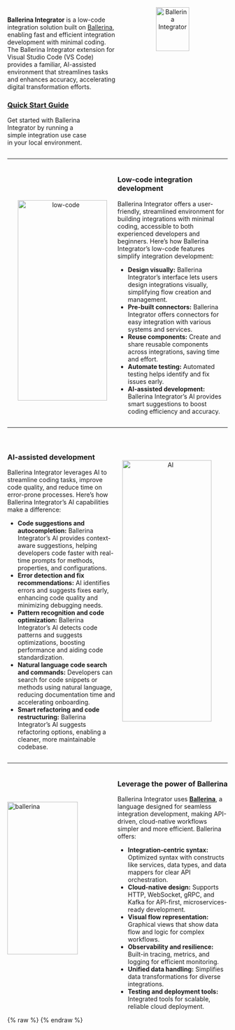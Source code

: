 <div class="homePage">
    <div class="section01">
        <div class="leftContent">
            <div class="about-home">
                <div>
                    <b>Ballerina Integrator</b> is a low-code integration solution built on <a href="https://ballerina.io">Ballerina</a>, enabling fast and efficient integration development with minimal coding. The Ballerina Integrator extension for Visual Studio Code (VS Code) provides a familiar, AI-assisted environment that streamlines tasks and enhances accuracy, accelerating digital transformation efforts.
                    <div style="width: 75%" class="linkSet2" onclick="location.href='{{base_path}}/get-started/quick-start-guide';">
                    <a href="get-started/quick-start-guide"><h3>Quick Start Guide </h3></a>
                        <p>
                        Get started with Ballerina Integrator by running a simple integration use case in your local environment.
                        </p>
                    </div>
                </div>
                <div  style="text-align:center">
                    <a href="{{base_path}}/assets/img/introduction/bi2.png"><img src="{{base_path}}/assets/img/introduction/bi2.png" alt="Ballerina Integrator" width="55%"></a>
                </div>
            </div>
        </div>
    </div>
    <hr class="rounded">
    <div class="section02">
        <div class="rightContent">
                <div class="about-home">
                    <div  style="text-align:center">
                        <a href="{{base_path}}/assets/img/introduction/low-code.gif"><img src="{{base_path}}/assets/img/introduction/low-code.gif" alt="low-code" width="90%" style="padding-top: 60px" ></a>
                    </div>
                    <div>
                        <h3>Low-code integration development</h3>
                        <p>
                            Ballerina Integrator offers a user-friendly, streamlined environment for building integrations with minimal coding, accessible to both experienced developers and beginners. Here’s how Ballerina Integrator’s low-code features simplify integration development:
                        </p>
                        <ul>
                            <li><b>Design visually:</b> Ballerina Integrator’s interface lets users design integrations visually, simplifying flow creation and management.</li>
                            <li><b>Pre-built connectors:</b> Ballerina Integrator offers connectors for easy integration with various systems and services.</li>
                            <li><b>Reuse components:</b> Create and share reusable components across integrations, saving time and effort.</li>
                            <li><b>Automate testing:</b> Automated testing helps identify and fix issues early.</li>
                            <li><b>AI-assisted development:</b> Ballerina Integrator’s AI provides smart suggestions to boost coding efficiency and accuracy.</li>
                        </ul>
                    </div>
                </div>
        </div>
    </div>
     <hr class="rounded">
     <div class="section02">
        <div class="leftContent">
                <div class="about-home">
                    <div>
                        <h3>AI-assisted development</h3>
                        <p>
                            Ballerina Integrator leverages AI to streamline coding tasks, improve code quality, and reduce time on error-prone processes. Here’s how Ballerina Integrator’s AI capabilities make a difference:
                        </p>
                        <ul>
                            <li><b>Code suggestions and autocompletion:</b> Ballerina Integrator’s AI provides context-aware suggestions, helping developers code faster with real-time prompts for methods, properties, and configurations.</li>
                            <li><b>Error detection and fix recommendations:</b> AI identifies errors and suggests fixes early, enhancing code quality and minimizing debugging needs.</li>
                            <li><b>Pattern recognition and code optimization:</b> Ballerina Integrator’s AI detects code patterns and suggests optimizations, boosting performance and aiding code standardization.</li>
                            <li><b>Natural language code search and commands:</b> Developers can search for code snippets or methods using natural language, reducing documentation time and accelerating onboarding.</li>
                            <li><b>Smart refactoring and code restructuring:</b> Ballerina Integrator’s AI suggests refactoring options, enabling a cleaner, more maintainable codebase.</li>
                        </ul>
                    </div>
                    <div  style="text-align:center">
                        <a href="{{base_path}}/assets/img/introduction/ai.gif"><img src="{{base_path}}/assets/img/introduction/ai.gif" alt="AI" width="90%" style="padding-top: 60px; padding-right: 50px" ></a>
                    </div>
                </div>
        </div>
    </div>
    <hr class="rounded">
    <div class="section02">
        <div class="rightContent">
                <div class="about-home">
                    <div  style="text-align:left; display: flex; flex-direction: column;  justify-content: center">
                        <img src="{{base_path}}/assets/img/introduction/ballerina.svg" alt="ballerina" width="80%" style="padding-right: 50px" >
                    </div>
                    <div>
                        <h3>Leverage the power of Ballerina</h3>
                        <p>
                            Ballerina Integrator uses <a href="https://ballerina.io"><b>Ballerina</b></a>, a language designed for seamless integration development, making API-driven, cloud-native workflows simpler and more efficient. Ballerina offers:
                        </p>
                        <ul>
                            <li><b>Integration-centric syntax:</b> Optimized syntax with constructs like services, data types, and data mappers for clear API orchestration.</li>
                            <li><b>Cloud-native design:</b> Supports HTTP, WebSocket, gRPC, and Kafka for API-first, microservices-ready development.</li>
                            <li><b>Visual flow representation:</b> Graphical views that show data flow and logic for complex workflows.</li>
                            <li><b>Observability and resilience:</b> Built-in tracing, metrics, and logging for efficient monitoring.</li>
                            <li><b>Unified data handling:</b> Simplifies data transformations for diverse integrations.</li>
                            <li><b>Testing and deployment tools:</b> Integrated tools for scalable, reliable cloud deployment.</li>
                        </ul>
                    </div>
                </div>
        </div>
    </div>
</div>
{% raw %}
<style>
.md-sidebar.md-sidebar--primary {
    display: none;
}
.md-sidebar.md-sidebar--secondary{
    display: none;
}
.section02 {
    display: flex;
    justify-content: space-between;
}
header.md-header .md-header__button:not([hidden]) {
    /* display: none; */
}
.about-home {
    display: flex;
}
.about-home div:first-child {
    width: 50%;
    padding-top: 20px;
}
.about-home div:nth-child(2) {
    width: 50%;
}
@media screen and (max-width: 76.1875em) {
    .md-sidebar.md-sidebar--primary {
        display: block;
    }
}
@media screen and (max-width: 945px) {
    .about-home div:first-child {
        width: 100%;
    }
    .about-home div:nth-child(2) {
        width: 100%;
    }
    .about-home {
        flex-direction: column;
    }
    .md-typeset a {
        background-position-x: left;
    }
    .download-btn-wrapper {
        display: block;
        text-align: center;
    }
}
.md-typeset h1{
    visibility: hidden;
    margin-bottom: 0;
}
.md-search-result__article.md-typeset h1{
    visibility: visible;
}
</style>
{% endraw %}